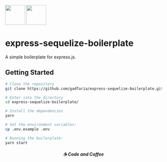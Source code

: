 <div style="display: inline">
  <img src="https://upload.wikimedia.org/wikipedia/commons/thumb/d/d9/Node.js_logo.svg/220px-Node.js_logo.svg.png" width="auto" height="64px">
  <img src="https://expressjs.com/images/express-facebook-share.png" width="auto" height="64px">
</div>

# express-sequelize-boilerplate
A simple boilerplate for express.js.

## Getting Started 

```bash
# Clone the repository
git clone https://github.com/gadfaria/express-sequelize-boilerplate.git

# Enter into the directory
cd express-sequelize-boilerplate/

# Install the dependencies
yarn

# Set the environment variables:
cp .env.example .env

# Running the boilerplate:
yarn start
```

<h5 align="center">
  ☕ Code and Coffee
</h5>
